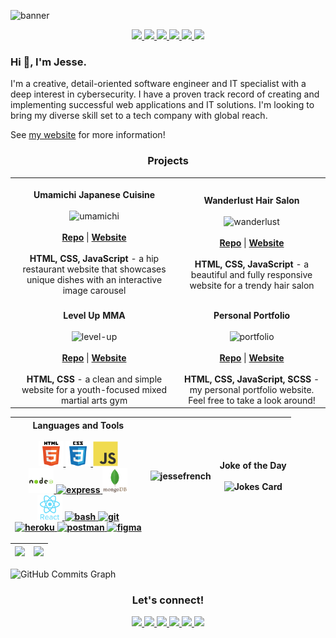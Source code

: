 ![banner](https://user-images.githubusercontent.com/106822556/178163588-1add26c0-c431-498a-8581-c8900716216b.png)

<p align='center'> <a href="https://jessefrenchdev.com" rel="nofollow"> <img src="https://img.shields.io/static/v1?label=|&amp;message=Website&amp;color=565656&amp;style=plastic&amp;logo=googlechrome&amp;logo-color=white" style="max-width: 100%;"> </a> <a href="https://linkedin.com/in/jessekfrench" rel="nofollow"><img src="https://img.shields.io/static/v1?label=|&amp;message=LinkedIn&amp;color=565656&amp;style=plastic&amp;logo=linkedin&amp;logo-color=white" style="max-width: 100%;"> </a> <a href="https://twitter.com/jesse__french" rel="nofollow"> <img src="https://img.shields.io/static/v1?label=|&amp;message=Twitter&amp;color=565656&amp;style=plastic&amp;logo=twitter&amp;logo-color=white" style="max-width: 100%;"> </a> <a href="https://angel.co/u/jessefrench" rel="nofollow"> <img src="https://img.shields.io/static/v1?label=|&amp;message=AngelList&amp;color=565656&amp;style=plastic&amp;logo=angellist&amp;logo-color=white" style="max-width: 100%;"> </a> <a href="mailto:frejes32@gmail.com" rel="nofollow"> <img src="https://img.shields.io/static/v1?label=|&amp;message=Email&amp;color=565656&amp;style=plastic&amp;logo=minutemailer&amp;logo-color=white" style="max-width: 100%;"> </a> <a href="https://drive.google.com/file/d/1YIR_qiOnVvr333XIEf1lfkF77eYz78Fp/view?usp=sharing" rel="nofollow"> <img src="https://img.shields.io/static/v1?label=|&amp;message=Resume&amp;color=565656&amp;style=plastic&amp;logo=readthedocs&amp;logo-color=white" style="max-width: 100%;"> </a> </p>

### Hi 👋, I'm Jesse.

I'm a creative, detail-oriented software engineer and IT specialist with a deep interest in cybersecurity. I have a proven track record of creating and implementing successful web applications and IT solutions. I'm looking to bring my diverse skill set to a tech company with global reach.

See [my website](https://jessefrenchdev.com) for more information!

<h3 align='center'>Projects</h3>

|       |       |
| :---: | :---: |
| <br> **Umamichi Japanese Cuisine** <br><br> ![umamichi](https://user-images.githubusercontent.com/106822556/179422173-07671655-5420-4cb6-8598-bb6bececbc9e.png) <br><br> **[Repo](https://https://github.com/jessefrench/umamichi)** \| **[Website](https://umamichi.netlify.app)** <br><br> **HTML, CSS, JavaScript** - a hip restaurant website that showcases unique dishes with an interactive image carousel | <br> **Wanderlust Hair Salon** <br><br> ![wanderlust](https://user-images.githubusercontent.com/106822556/179422182-32e79569-c205-4bce-a2c3-110d09644694.png) <br><br> **[Repo](https://https://github.com/jessefrench/wanderlust)** \| **[Website](https://wanderlustsalon.netlify.app)** <br><br> **HTML, CSS, JavaScript** - a beautiful and fully responsive website for a trendy hair salon |
| <br> **Level Up MMA** <br><br> ![level-up](https://user-images.githubusercontent.com/106822556/179422610-5e7e5ded-a7bd-49e2-aae4-cdcdbab0e5b3.png) <br><br> **[Repo](https://https://github.com/jessefrench/level-up)** \| **[Website](https://levelupmma.netlify.app)** <br><br> **HTML, CSS** - a clean and simple website for a youth-focused mixed martial arts gym | <br> **Personal Portfolio** <br><br> ![portfolio](https://user-images.githubusercontent.com/106822556/179422805-b5e896cf-67c1-4bea-9fe9-5b9dea1b0eab.png) <br><br> **[Repo](https://https://github.com/jessefrench/portfolio)** \| **[Website](https://jessefrenchdev.com)** <br><br> **HTML, CSS, JavaScript, SCSS** - my personal portfolio website. Feel free to take a look around! |

| Languages and Tools <br><br> <a href="https://www.w3.org/html/" target="_blank" rel="noreferrer"> <img src="https://raw.githubusercontent.com/devicons/devicon/master/icons/html5/html5-original-wordmark.svg" alt="html5" width="40" height="40"/> </a> <a href="https://www.w3schools.com/css/" target="_blank" rel="noreferrer"> <img src="https://raw.githubusercontent.com/devicons/devicon/master/icons/css3/css3-original-wordmark.svg" alt="css3" width="40" height="40"/> </a> <a href="https://developer.mozilla.org/en-US/docs/Web/JavaScript" target="_blank" rel="noreferrer"> <img src="https://raw.githubusercontent.com/devicons/devicon/master/icons/javascript/javascript-original.svg" alt="javascript" width="40" height="40"/> </a> <br> <a href="https://nodejs.org" target="_blank" rel="noreferrer"> <img src="https://raw.githubusercontent.com/devicons/devicon/master/icons/nodejs/nodejs-original-wordmark.svg" alt="nodejs" width="40" height="40"/> </a> <a href="https://expressjs.com" target="_blank" rel="noreferrer"> <img src="https://cdn.hdwebsoft.com/wp-content/uploads/2020/12/Express.png.webp" alt="express" width="40" height="40"/> </a> <a href="https://www.mongodb.com/" target="_blank" rel="noreferrer"> <img src="https://raw.githubusercontent.com/devicons/devicon/master/icons/mongodb/mongodb-original-wordmark.svg" alt="mongodb" width="40" height="40"/> </a> <br> <a href="https://reactjs.org/" target="_blank" rel="noreferrer"> <img src="https://raw.githubusercontent.com/devicons/devicon/master/icons/react/react-original-wordmark.svg" alt="react" width="40" height="40"/> </a> <a href="https://www.gnu.org/software/bash/" target="_blank" rel="noreferrer"> <img src="https://bashlogo.com/img/symbol/svg/full_colored_light.svg" alt="bash" width="40" height="40"/> </a> <a href="https://git-scm.com/" target="_blank" rel="noreferrer"> <img src="https://www.vectorlogo.zone/logos/git-scm/git-scm-icon.svg" alt="git" width="40" height="40"/> </a> <br> <a href="https://heroku.com" target="_blank" rel="noreferrer"> <img src="https://www.vectorlogo.zone/logos/heroku/heroku-icon.svg" alt="heroku" width="40" height="40"/> </a> <a href="https://postman.com" target="_blank" rel="noreferrer"> <img src="https://www.vectorlogo.zone/logos/getpostman/getpostman-icon.svg" alt="postman" width="40" height="40"/> </a> <a href="https://www.figma.com/" target="_blank" rel="noreferrer"> <img src="https://www.vectorlogo.zone/logos/figma/figma-icon.svg" alt="figma" width="40" height="40"/> </a> | <img src="https://github-readme-stats.vercel.app/api/top-langs?username=jessefrench&title_color=ffffff&amp;count_private=true&amp;text_color=ffffff&amp;icon_color=0891b2&amp;bg_color=1c1917&amp;hide_border=true&show_icons=true&locale=en&layout=compact" alt="jessefrench"> | Joke of the Day <br><br> ![Jokes Card](https://readme-jokes.vercel.app/api) |
|:---:|:---:|:---:|

| <img src="https://github-readme-stats.vercel.app/api?username=jessefrench&amp;show_icons=true&amp;count_private=true&amp;title_color=0891b2&amp;text_color=ffffff&amp;icon_color=0891b2&amp;bg_color=1c1917&amp;hide_border=true&amp;show_icons=true" style="max-width: 100%;"> | <img src="https://github-readme-streak-stats.herokuapp.com/?user=jessefrench&amp;stroke=ffffff&amp;background=1c1917&amp;ring=0891b2&amp;fire=ff712a&amp;currStreakNum=ffffff&amp;currStreakLabel=0891b2&amp;sideNums=ffffff&amp;sideLabels=ffffff&amp;dates=ffffff&amp;hide_border=true" style="max-width: 100%;"> |
|:---:|:---:|

<img src="https://activity-graph.herokuapp.com/graph?username=jessefrench&amp;bg_color=1c1917&amp;color=ffffff&amp;line=0891b2&amp;point=ffffff&amp;area_color=1c1917&amp;area=true&amp;hide_border=true&amp;custom_title=GitHub%20Commits%20Graph" style="max-width: 100%;" alt="GitHub Commits Graph">

<h3 align='center'>Let's connect!</h3>

<p align='center'> <a href="https://jessefrenchdev.com" rel="nofollow"> <img src="https://img.shields.io/static/v1?label=|&amp;message=Website&amp;color=565656&amp;style=plastic&amp;logo=googlechrome&amp;logo-color=white" style="max-width: 100%;"> </a> <a href="https://linkedin.com/in/jessekfrench" rel="nofollow"><img src="https://img.shields.io/static/v1?label=|&amp;message=LinkedIn&amp;color=565656&amp;style=plastic&amp;logo=linkedin&amp;logo-color=white" style="max-width: 100%;"> </a> <a href="https://twitter.com/jesse__french" rel="nofollow"> <img src="https://img.shields.io/static/v1?label=|&amp;message=Twitter&amp;color=565656&amp;style=plastic&amp;logo=twitter&amp;logo-color=white" style="max-width: 100%;"> </a> <a href="https://angel.co/u/jessefrench" rel="nofollow"> <img src="https://img.shields.io/static/v1?label=|&amp;message=AngelList&amp;color=565656&amp;style=plastic&amp;logo=angellist&amp;logo-color=white" style="max-width: 100%;"> </a> <a href="mailto:frejes32@gmail.com" rel="nofollow"> <img src="https://img.shields.io/static/v1?label=|&amp;message=Email&amp;color=565656&amp;style=plastic&amp;logo=minutemailer&amp;logo-color=white" style="max-width: 100%;"> </a> <a href="https://drive.google.com/file/d/1YIR_qiOnVvr333XIEf1lfkF77eYz78Fp/view?usp=sharing" rel="nofollow"> <img src="https://img.shields.io/static/v1?label=|&amp;message=Resume&amp;color=565656&amp;style=plastic&amp;logo=readthedocs&amp;logo-color=white" style="max-width: 100%;"> </a> </p>
